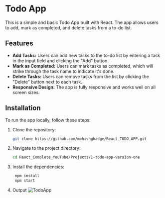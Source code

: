 # Todo App

This is a simple and basic Todo App built with React. The app allows users to add, mark as completed, and delete tasks from a to-do list.

## Features

- **Add Tasks:** Users can add new tasks to the to-do list by entering a task in the input field and clicking the "Add" button.
- **Mark as Completed:** Users can mark tasks as completed, which will strike through the task name to indicate it's done.
- **Delete Tasks:** Users can remove tasks from the list by clicking the "Delete" button next to each task.
- **Responsive Design:** The app is fully responsive and works well on all screen sizes.

## Installation

To run the app locally, follow these steps:

1. Clone the repository:

   ```bash
   git clone https://github.com/mohishghadge/React_TODO_APP.git

   
2. Navigate to the project directory:   
   ```bash
   cd React_Complete_YouTube/Projects/1-todo-app-version-one

3. Install the dependencies:
   ```bash
    npm install
    npm start
4. Output
![TodoApp](https://github.com/user-attachments/assets/fd389c20-5567-4d10-a8a9-692705c5156a)
   


  
